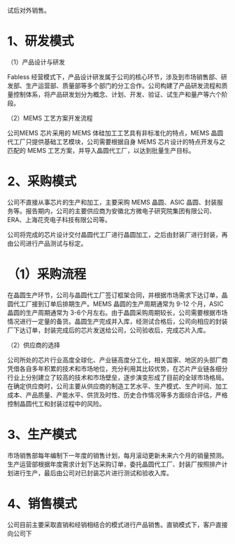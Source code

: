 试后对外销售。  

# 1、研发模式  

（1）产品设计与研发  

Fabless 经营模式下，产品设计研发属于公司的核心环节，涉及到市场销售部、研发部、生产运营部、质量部等多个部门的分工合作。公司构建了产品研发流程和质量控制体系，将产品研发划分为概念、计划、开发、验证、试生产和量产等六个阶段。  

（2）MEMS 工艺方案开发流程  

公司MEMS 芯片采用的 MEMS 体硅加工工艺具有非标准化的特点，MEMS 晶圆代工厂只提供基础工艺模块，公司需要根据自身 MEMS 芯片设计的特点开发与之匹配的 MEMS 工艺方案，并导入晶圆代工厂，以达到批量生产目标。  

# 2、采购模式  

公司不直接从事芯片的生产和加工，主要采购 MEMS 晶圆、ASIC 晶圆、封装服务等。报告期内，公司的主要供应商为安徽北方微电子研究院集团有限公司、ERA、上海花壳电子科技有限公司等。  

公司将完成的芯片设计交付晶圆代工厂进行晶圆加工，之后由封装厂进行封装，再由公司进行产品测试与标定。  

# （1）采购流程  

在晶圆生产环节，公司与晶圆代工厂签订框架合同，并根据市场需求下达订单，晶圆代工厂接到订单后排期生产。MEMS 晶圆的生产周期通常为 9-12 个月，ASIC 晶圆的生产周期通常为 3-6个月左右。由于晶圆采购周期较长，公司需要根据市场情况进行一定量的备货。晶圆生产完成并入库，经测试合格后，公司向相应的封装厂下达订单，封装完成后的芯片发送给公司，公司验收后，完成芯片入库。  

（2）供应商的选择  

公司所处的芯片行业高度全球化、产业链高度分工化，相关国家、地区的头部厂商凭借各自多年积累的技术和市场地位，充分利用其比较优势，在芯片产业链各细分行业上分别建立了较高的技术和市场壁垒，逐步演变形成了目前的全球市场格局。在确定供应商时，公司主要从供应商的制造工艺水平、生产模式、生产时间、加工成本、产品质量、产能水平、供货及时性、历史合作情况等多方面综合评估，严格控制晶圆代工和封装过程中的风险。  

# 3、生产模式  

市场销售部每年编制下一年度的销售计划，每月滚动更新未来六个月的销量预测。生产运营部根据年度需求计划下达采购订单，委托晶圆代工厂、封装厂按照排产计划进行生产，最后由公司对已封装芯片进行测试和验收入库。  

# 4、销售模式  

公司目前主要采取直销和经销相结合的模式进行产品销售。直销模式下，客户直接向公司下  
